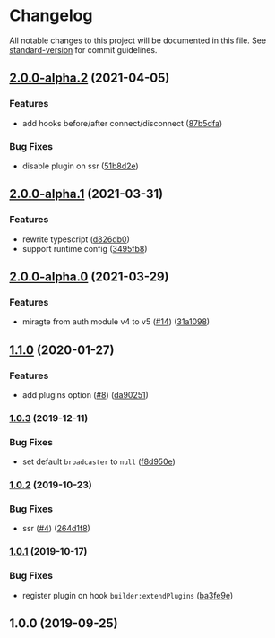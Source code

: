# Changelog

All notable changes to this project will be documented in this file. See [standard-version](https://github.com/conventional-changelog/standard-version) for commit guidelines.

## [2.0.0-alpha.2](https://github.com/nuxt-community/laravel-echo-module/compare/v2.0.0-alpha.1...v2.0.0-alpha.2) (2021-04-05)


### Features

* add hooks before/after connect/disconnect ([87b5dfa](https://github.com/nuxt-community/laravel-echo-module/commit/87b5dfa2d2876cad09991b43eaed136c69b005f4))


### Bug Fixes

* disable plugin on ssr ([51b8d2e](https://github.com/nuxt-community/laravel-echo-module/commit/51b8d2e6737004c4644704bdd99d875b8dfd7282))

## [2.0.0-alpha.1](https://github.com/nuxt-community/laravel-echo-module/compare/v2.0.0-alpha.0...v2.0.0-alpha.1) (2021-03-31)


### Features

* rewrite typescript ([d826db0](https://github.com/nuxt-community/laravel-echo-module/commit/d826db0572c2cea499a0ce595f65c692a74e7971))
* support runtime config ([3495fb8](https://github.com/nuxt-community/laravel-echo-module/commit/3495fb86cb3b6394a7348e06ac044d3f9e7e072a))

## [2.0.0-alpha.0](https://github.com/nuxt-community/laravel-echo/compare/v1.1.0...v2.0.0-alpha.0) (2021-03-29)


### Features

* miragte from auth module v4 to v5 ([#14](https://github.com/nuxt-community/laravel-echo/issues/14)) ([31a1098](https://github.com/nuxt-community/laravel-echo/commit/31a10987dde1f94d3a11ff67da0b35a97481130f))

## [1.1.0](https://github.com/nuxt-community/laravel-echo/compare/v1.0.3...v1.1.0) (2020-01-27)


### Features

* add plugins option ([#8](https://github.com/nuxt-community/laravel-echo/issues/8)) ([da90251](https://github.com/nuxt-community/laravel-echo/commit/da90251))

### [1.0.3](https://github.com/nuxt-community/laravel-echo/compare/v1.0.2...v1.0.3) (2019-12-11)


### Bug Fixes

* set default `broadcaster` to `null` ([f8d950e](https://github.com/nuxt-community/laravel-echo/commit/f8d950e))

### [1.0.2](https://github.com/nuxt-community/laravel-echo/compare/v1.0.1...v1.0.2) (2019-10-23)


### Bug Fixes

* ssr ([#4](https://github.com/nuxt-community/laravel-echo/issues/4)) ([264d1f8](https://github.com/nuxt-community/laravel-echo/commit/264d1f8))

### [1.0.1](https://github.com/nuxt-community/laravel-echo/compare/v1.0.0...v1.0.1) (2019-10-17)


### Bug Fixes

* register plugin on hook `builder:extendPlugins` ([ba3fe9e](https://github.com/nuxt-community/laravel-echo/commit/ba3fe9e))

## 1.0.0 (2019-09-25)
